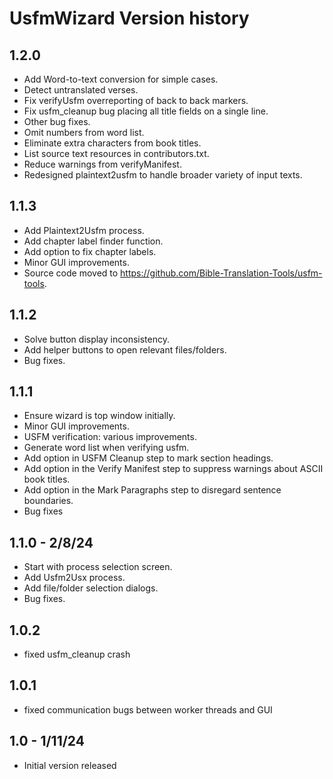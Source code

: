 # UsfmWizard Version history

## 1.2.0
* Add Word-to-text conversion for simple cases.
* Detect untranslated verses.
* Fix verifyUsfm overreporting of back to back markers.
* Fix usfm_cleanup bug placing all title fields on a single line.
* Other bug fixes.
* Omit numbers from word list.
* Eliminate extra characters from book titles.
* List source text resources in contributors.txt.
* Reduce warnings from verifyManifest.
* Redesigned plaintext2usfm to handle broader variety of input texts.

## 1.1.3
* Add Plaintext2Usfm process.
* Add chapter label finder function.
* Add option to fix chapter labels.
* Minor GUI improvements.
* Source code moved to https://github.com/Bible-Translation-Tools/usfm-tools.

## 1.1.2
* Solve button display inconsistency.
* Add helper buttons to open relevant files/folders.
* Bug fixes.

## 1.1.1
* Ensure wizard is top window initially.
* Minor GUI improvements.
* USFM verification: various improvements.
* Generate word list when verifying usfm.
* Add option in USFM Cleanup step to mark section headings.
* Add option in the Verify Manifest step to suppress warnings about ASCII book titles.
* Add option in the Mark Paragraphs step to disregard sentence boundaries. 
* Bug fixes

## 1.1.0 - 2/8/24
* Start with process selection screen.
* Add Usfm2Usx process.
* Add file/folder selection dialogs.
* Bug fixes.

## 1.0.2
* fixed usfm_cleanup crash

## 1.0.1
* fixed communication bugs between worker threads and GUI

## 1.0 - 1/11/24
* Initial version released
